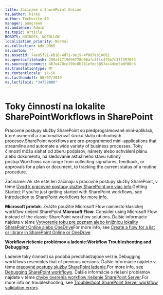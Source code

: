 ```yaml
---
title: Začíname s SharePoint Online
ms.author: kirks
author: Techwriter40
manager: pamgreen
ms.audience: Admin
ms.topic: article
ROBOTS: NOINDEX, NOFOLLOW
localization_priority: Normal
ms.collection: Adm_O365
ms.custom: ''
ms.assetid: 7ae05f21-eb16-4d71-9e19-4f097eb100d2
ms.openlocfilehash: 299a31719696778d66afc4f1c4f9b7c3ff3970f3
ms.sourcegitcommit: 4b7e478ce700c0b781efec3857ac4dce5bdf00c6
ms.translationtype: MT
ms.contentlocale: sk-SK
ms.lasthandoff: 06/07/2019
ms.locfileid: "34758080"
---
```

# <a name="workflows-in-sharepoint"></a><span data-ttu-id="04ebc-102">Toky činností na lokalite SharePoint</span><span class="sxs-lookup"><span data-stu-id="04ebc-102">Workflows in SharePoint</span></span>

<span data-ttu-id="04ebc-103">Pracovné postupy služby SharePoint sú predprogramované mini-aplikácií, ktoré usmerniť a zautomatizovať širokú škálu obchodných procesov.</span><span class="sxs-lookup"><span data-stu-id="04ebc-103">SharePoint workflows are pre-programmed mini-applications that streamline and automate a wide variety of business processes.</span></span> <span data-ttu-id="04ebc-104">Toky činností môžu siahať od zberu podpisov, námety alebo schválení plánu alebo dokumentu, na sledovanie aktuálneho stavu rutinný postup.</span><span class="sxs-lookup"><span data-stu-id="04ebc-104">Workflows can range from collecting signatures, feedback, or approvals for a plan or document, to tracking the current status of a routine procedure.</span></span>

<span data-ttu-id="04ebc-105">Začíname: Ak ste ešte len začínajú s pracovné postupy služby SharePoint, v téme [Úvod k pracovné postupy služby SharePoint pre viac info](https://support.office.com/article/introduction-to-sharepoint-workflow-07982276-54e8-4e17-8699-5056eff4d9e3).</span><span class="sxs-lookup"><span data-stu-id="04ebc-105">Getting Started: If you're just getting started with SharePoint workflows, see [Introduction to SharePoint workflows for more info](https://support.office.com/article/introduction-to-sharepoint-workflow-07982276-54e8-4e17-8699-5056eff4d9e3).</span></span>

<span data-ttu-id="04ebc-106">**Microsoft prietok**: Zvážte použitie Microsoft Flow namiesto klasickej workflow riešení SharePoint.</span><span class="sxs-lookup"><span data-stu-id="04ebc-106">**Microsoft Flow**: Consider using Microsoft Flow instead of the classic SharePoint workflow solutions.</span></span> <span data-ttu-id="04ebc-107">Ďalšie informácie nájdete v téme [Vytvorenie toku pre zoznam alebo knižnicu lokality SharePoint Online alebo OneDrive](https://support.office.com/article/create-a-flow-for-a-list-or-library-in-sharepoint-online-or-onedrive-for-business-a9c3e03b-0654-46af-a254-20252e580d01)</span><span class="sxs-lookup"><span data-stu-id="04ebc-107">For more info, see [Create a flow for a list or library in SharePoint Online or OneDrive](https://support.office.com/article/create-a-flow-for-a-list-or-library-in-sharepoint-online-or-onedrive-for-business-a9c3e03b-0654-46af-a254-20252e580d01)</span></span>

<span data-ttu-id="04ebc-108">**Workflow riešenie problémov a ladenie**:</span><span class="sxs-lookup"><span data-stu-id="04ebc-108">**Workflow Troubleshooting and Debugging**:</span></span>

<span data-ttu-id="04ebc-109">Ladenie toky činností sa podobá predchádzajúce verzie.</span><span class="sxs-lookup"><span data-stu-id="04ebc-109">Debugging workflows resembles that of previous versions.</span></span> <span data-ttu-id="04ebc-110">Ďalšie informácie nájdete v téme [pracovné postupy služby SharePoint ladenie](https://docs.microsoft.com/sharepoint/dev/general-development/debugging-sharepoint-server-workflows).</span><span class="sxs-lookup"><span data-stu-id="04ebc-110">For more info, see [Debugging SharePoint workflows](https://docs.microsoft.com/sharepoint/dev/general-development/debugging-sharepoint-server-workflows).</span></span> <span data-ttu-id="04ebc-111">Ďalšie informácie o riešení problémov nájdete v téme [chyby overenia workflow riešenie SharePoint Server](https://docs.microsoft.com/sharepoint/dev/general-development/troubleshooting-sharepoint-server-workflow-validation-errors-in-visio).</span><span class="sxs-lookup"><span data-stu-id="04ebc-111">For more info on troubleshooting, see [Troubleshoot SharePoint Server workflow validation errors](https://docs.microsoft.com/sharepoint/dev/general-development/troubleshooting-sharepoint-server-workflow-validation-errors-in-visio).</span></span>

